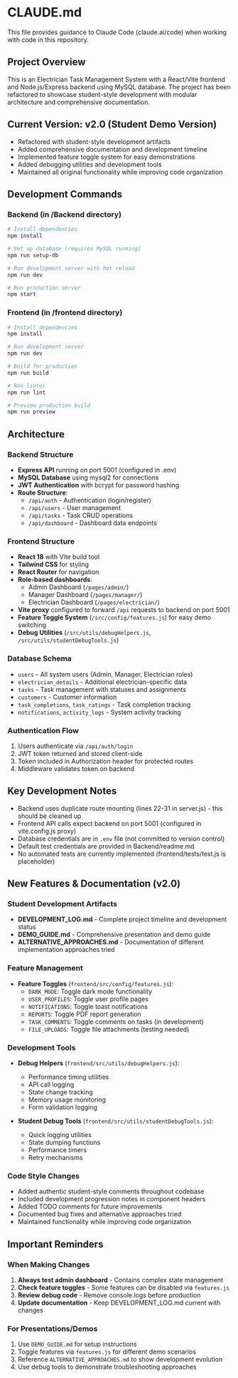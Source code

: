 # CLAUDE.md

This file provides guidance to Claude Code (claude.ai/code) when working with code in this repository.

## Project Overview
This is an Electrician Task Management System with a React/Vite frontend and Node.js/Express backend using MySQL database. The project has been refactored to showcase student-style development with modular architecture and comprehensive documentation.

## Current Version: v2.0 (Student Demo Version)
- Refactored with student-style development artifacts
- Added comprehensive documentation and development timeline
- Implemented feature toggle system for easy demonstrations
- Added debugging utilities and development tools
- Maintained all original functionality while improving code organization

## Development Commands

### Backend (in /Backend directory)
```bash
# Install dependencies
npm install

# Set up database (requires MySQL running)
npm run setup-db

# Run development server with hot reload
npm run dev

# Run production server
npm start
```

### Frontend (in /frontend directory)
```bash
# Install dependencies
npm install

# Run development server
npm run dev

# Build for production
npm run build

# Run linter
npm run lint

# Preview production build
npm run preview
```

## Architecture

### Backend Structure
- **Express API** running on port 5001 (configured in .env)
- **MySQL Database** using mysql2 for connections
- **JWT Authentication** with bcrypt for password hashing
- **Route Structure**:
  - `/api/auth` - Authentication (login/register)
  - `/api/users` - User management
  - `/api/tasks` - Task CRUD operations
  - `/api/dashboard` - Dashboard data endpoints

### Frontend Structure
- **React 18** with Vite build tool
- **Tailwind CSS** for styling
- **React Router** for navigation
- **Role-based dashboards**:
  - Admin Dashboard (`/pages/admin/`)
  - Manager Dashboard (`/pages/manager/`)
  - Electrician Dashboard (`/pages/electrician/`)
- **Vite proxy** configured to forward `/api` requests to backend on port 5001
- **Feature Toggle System** (`/src/config/features.js`) for easy demo switching
- **Debug Utilities** (`/src/utils/debugHelpers.js`, `/src/utils/studentDebugTools.js`)

### Database Schema
- `users` - All system users (Admin, Manager, Electrician roles)
- `electrician_details` - Additional electrician-specific data
- `tasks` - Task management with statuses and assignments
- `customers` - Customer information
- `task_completions`, `task_ratings` - Task completion tracking
- `notifications`, `activity_logs` - System activity tracking

### Authentication Flow
1. Users authenticate via `/api/auth/login`
2. JWT token returned and stored client-side
3. Token included in Authorization header for protected routes
4. Middleware validates token on backend

## Key Development Notes

- Backend uses duplicate route mounting (lines 22-31 in server.js) - this should be cleaned up
- Frontend API calls expect backend on port 5001 (configured in vite.config.js proxy)
- Database credentials are in `.env` file (not committed to version control)
- Default test credentials are provided in Backend/readme.md
- No automated tests are currently implemented (frontend/tests/test.js is placeholder)

## New Features & Documentation (v2.0)

### Student Development Artifacts
- **DEVELOPMENT_LOG.md** - Complete project timeline and development status
- **DEMO_GUIDE.md** - Comprehensive presentation and demo guide
- **ALTERNATIVE_APPROACHES.md** - Documentation of different implementation approaches tried

### Feature Management
- **Feature Toggles** (`frontend/src/config/features.js`):
  - `DARK_MODE`: Toggle dark mode functionality
  - `USER_PROFILES`: Toggle user profile pages
  - `NOTIFICATIONS`: Toggle toast notifications
  - `REPORTS`: Toggle PDF report generation
  - `TASK_COMMENTS`: Toggle comments on tasks (in development)
  - `FILE_UPLOADS`: Toggle file attachments (testing needed)

### Development Tools
- **Debug Helpers** (`frontend/src/utils/debugHelpers.js`):
  - Performance timing utilities
  - API call logging
  - State change tracking
  - Memory usage monitoring
  - Form validation logging

- **Student Debug Tools** (`frontend/src/utils/studentDebugTools.js`):
  - Quick logging utilities
  - State dumping functions
  - Performance timers
  - Retry mechanisms

### Code Style Changes
- Added authentic student-style comments throughout codebase
- Included development progression notes in component headers
- Added TODO comments for future improvements
- Documented bug fixes and alternative approaches tried
- Maintained functionality while improving code organization

## Important Reminders

### When Making Changes
1. **Always test admin dashboard** - Contains complex state management
2. **Check feature toggles** - Some features can be disabled via `features.js`
3. **Review debug code** - Remove console.logs before production
4. **Update documentation** - Keep DEVELOPMENT_LOG.md current with changes

### For Presentations/Demos
1. Use `DEMO_GUIDE.md` for setup instructions
2. Toggle features via `features.js` for different demo scenarios
3. Reference `ALTERNATIVE_APPROACHES.md` to show development evolution
4. Use debug tools to demonstrate troubleshooting approaches
